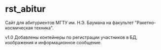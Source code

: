 # rst_abitur
Сайт для абитуриентов МГТУ им. Н.Э. Баумана на факультет "Ракетно-космическая техника".


v1.0
    Добавлены контейнеры по регистрации участников в БД, изображения и информационное сообщение.